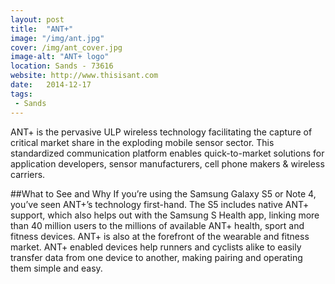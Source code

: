 ```yaml
---
layout: post
title:  "ANT+"
image: "/img/ant.jpg"
cover: /img/ant_cover.jpg
image-alt: "ANT+ logo"
location: Sands - 73616
website: http://www.thisisant.com
date:   2014-12-17
tags:
 - Sands
---
```


ANT+ is the pervasive ULP wireless technology facilitating the capture of critical market share in the exploding mobile sensor sector. This standardized communication platform enables quick-to-market solutions for application developers, sensor manufacturers, cell phone makers & wireless carriers.

##What to See and Why
If you’re using the Samsung Galaxy S5 or Note 4, you’ve seen ANT+’s technology first-hand. The S5 includes native ANT+ support, which also helps out with the Samsung S Health app, linking more than 40 million users to the millions of available ANT+ health, sport and fitness devices. ANT+ is also at the forefront of the wearable and fitness market. ANT+ enabled devices help runners and cyclists alike to easily transfer data from one device to another, making pairing and operating them simple and easy.
